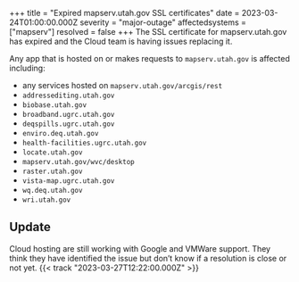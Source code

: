 +++
title = "Expired mapserv.utah.gov SSL certificates"
date = 2023-03-24T01:00:00.000Z
severity = "major-outage"
affectedsystems = ["mapserv"]
resolved = false
+++
The SSL certificate for mapserv.utah.gov has expired and the Cloud team is having issues replacing it.

Any app that is hosted on or makes requests to `mapserv.utah.gov` is affected including:

- any services hosted on `mapserv.utah.gov/arcgis/rest`
- `addressediting.utah.gov`
- `biobase.utah.gov`
- `broadband.ugrc.utah.gov`
- `deqspills.ugrc.utah.gov`
- `enviro.deq.utah.gov`
- `health-facilities.ugrc.utah.gov`
- `locate.utah.gov`
- `mapserv.utah.gov/wvc/desktop`
- `raster.utah.gov`
- `vista-map.ugrc.utah.gov`
- `wq.deq.utah.gov`
- `wri.utah.gov`

## Update

Cloud hosting are still working with Google and VMWare support. They think they have identified the issue but don’t know if a resolution is close or not yet. {{< track "2023-03-27T12:22:00.000Z" >}}
